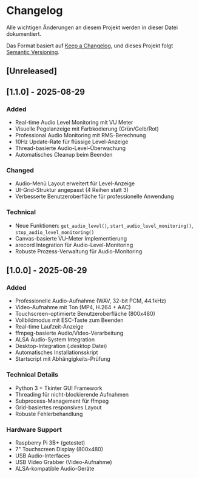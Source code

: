 # Changelog

Alle wichtigen Änderungen an diesem Projekt werden in dieser Datei dokumentiert.

Das Format basiert auf [Keep a Changelog](https://keepachangelog.com/de/1.0.0/),
und dieses Projekt folgt [Semantic Versioning](https://semver.org/spec/v2.0.0.html).

## [Unreleased]

## [1.1.0] - 2025-08-29

### Added
- Real-time Audio Level Monitoring mit VU Meter
- Visuelle Pegelanzeige mit Farbkodierung (Grün/Gelb/Rot)
- Professional Audio Monitoring mit RMS-Berechnung
- 10Hz Update-Rate für flüssige Level-Anzeige
- Thread-basierte Audio-Level-Überwachung
- Automatisches Cleanup beim Beenden

### Changed
- Audio-Menü Layout erweitert für Level-Anzeige
- UI-Grid-Struktur angepasst (4 Reihen statt 3)
- Verbesserte Benutzeroberfläche für professionelle Anwendung

### Technical
- Neue Funktionen: `get_audio_level()`, `start_audio_level_monitoring()`, `stop_audio_level_monitoring()`
- Canvas-basierte VU-Meter Implementierung
- arecord Integration für Audio-Level-Monitoring
- Robuste Prozess-Verwaltung für Audio-Monitoring

## [1.0.0] - 2025-08-29

### Added
- Professionelle Audio-Aufnahme (WAV, 32-bit PCM, 44.1kHz)
- Video-Aufnahme mit Ton (MP4, H.264 + AAC)
- Touchscreen-optimierte Benutzeroberfläche (800x480)
- Vollbildmodus mit ESC-Taste zum Beenden
- Real-time Laufzeit-Anzeige
- ffmpeg-basierte Audio/Video-Verarbeitung
- ALSA Audio-System Integration
- Desktop-Integration (.desktop Datei)
- Automatisches Installationsskript
- Startscript mit Abhängigkeits-Prüfung

### Technical Details
- Python 3 + Tkinter GUI Framework
- Threading für nicht-blockierende Aufnahmen
- Subprocess-Management für ffmpeg
- Grid-basiertes responsives Layout
- Robuste Fehlerbehandlung

### Hardware Support
- Raspberry Pi 3B+ (getestet)
- 7" Touchscreen Display (800x480)
- USB Audio-Interfaces
- USB Video Grabber (Video-Aufnahme)
- ALSA-kompatible Audio-Geräte